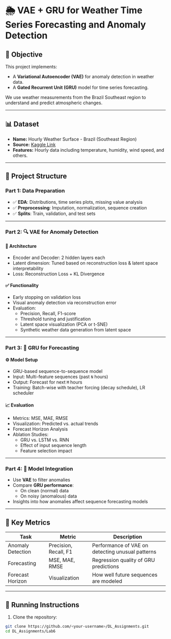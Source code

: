# 🌦️ VAE + GRU for Weather Time Series Forecasting and Anomaly Detection

## 📌 Objective
This project implements:
- A **Variational Autoencoder (VAE)** for anomaly detection in weather data.
- A **Gated Recurrent Unit (GRU)** model for time series forecasting.

We use weather measurements from the Brazil Southeast region to understand and predict atmospheric changes.

---

## 📊 Dataset
- **Name:** Hourly Weather Surface - Brazil (Southeast Region)
- **Source:** [Kaggle Link](https://www.kaggle.com/datasets/PROPPG-PPG/hourly-weather-surface-brazil-southeast-region)
- **Features:** Hourly data including temperature, humidity, wind speed, and others.

---

## 🔧 Project Structure

### Part 1: Data Preparation
- ✅ **EDA**: Distributions, time series plots, missing value analysis
- ✅ **Preprocessing**: Imputation, normalization, sequence creation
- ✅ **Splits**: Train, validation, and test sets

---

### Part 2: 🔍 VAE for Anomaly Detection

#### 📐 Architecture
- Encoder and Decoder: 2 hidden layers each
- Latent dimension: Tuned based on reconstruction loss & latent space interpretability
- Loss: Reconstruction Loss + KL Divergence

#### ✅ Functionality
- Early stopping on validation loss
- Visual anomaly detection via reconstruction error
- Evaluation:
  - Precision, Recall, F1-score
  - Threshold tuning and justification
  - Latent space visualization (PCA or t-SNE)
  - Synthetic weather data generation from latent space

---

### Part 3: 🔁 GRU for Forecasting

#### ⚙️ Model Setup
- GRU-based sequence-to-sequence model
- Input: Multi-feature sequences (past `N` hours)
- Output: Forecast for next `M` hours
- Training: Batch-wise with teacher forcing (decay schedule), LR scheduler

#### 📈 Evaluation
- Metrics: MSE, MAE, RMSE
- Visualization: Predicted vs. actual trends
- Forecast Horizon Analysis
- Ablation Studies:
  - GRU vs. LSTM vs. RNN
  - Effect of input sequence length
  - Feature selection impact

---

### Part 4: 🔗 Model Integration
- Use **VAE** to filter anomalies
- Compare **GRU performance**:
  - On clean (normal) data
  - On noisy (anomalous) data
- Insights into how anomalies affect sequence forecasting models

---

## 🧪 Key Metrics

| Task                | Metric             | Description                          |
|---------------------|--------------------|--------------------------------------|
| Anomaly Detection   | Precision, Recall, F1 | Performance of VAE on detecting unusual patterns |
| Forecasting         | MSE, MAE, RMSE     | Regression quality of GRU predictions |
| Forecast Horizon    | Visualization      | How well future sequences are modeled |

---

## 🚀 Running Instructions

1. Clone the repository:
```bash
git clone https://github.com/<your-username>/DL_Assignments.git
cd DL_Assignments/Lab6
